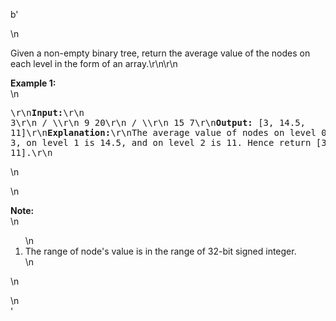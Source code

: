 b'<div class="question-description">\n<p>Given a non-empty binary tree, return the average value of the nodes on each level in the form of an array.\r\n\r\n<p><b>Example 1:</b><br/>\n<pre>\r\n<b>Input:</b>\r\n    3\r\n   / \\\r\n  9  20\r\n    /  \\\r\n   15   7\r\n<b>Output:</b> [3, 14.5, 11]\r\n<b>Explanation:</b>\r\nThe average value of nodes on level 0 is 3,  on level 1 is 14.5, and on level 2 is 11. Hence return [3, 14.5, 11].\r\n</pre>\n</p>\n<p><b>Note:</b><br/>\n<ol>\n<li>The range of node\'s value is in the range of 32-bit signed integer.</li>\n</ol>\n</p></p>\n</div>'